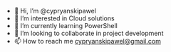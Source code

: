 - 👋 Hi, I’m @cypryanskipawel
- 👀 I’m interested in Cloud solutions
- 🌱 I’m currently learning PowerShell 
- 💞️ I’m looking to collaborate in project development
- 📫 How to reach me cypryanskipawel@gmail.com

<!---
cypryanskipawel/cypryanskipawel is a ✨ special ✨ repository because its `README.md` (this file) appears on your GitHub profile.
You can click the Preview link to take a look at your changes.
--->
